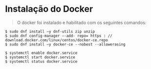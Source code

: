 # Instalação do Docker #

> O docker foi instalado e habilitado com os seguintes comandos:

````
$ sudo dnf install –y dnf-utils zip unzip
$ sudo dnf config-manager –-add- repo= https : // download.docker.com/linux/centos/docker-ce.repo
$ sudo dnf install –y docker-ce --nobest --allowerasing
````

````
$ systemctl enable docker.service
$ systemctl start docker.service
$ systemctl status docker.service
````

